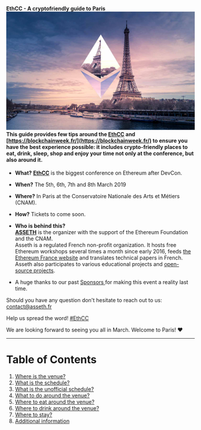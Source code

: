 #### EthCC - A cryptofriendly guide to Paris![](/assets/banner.jpg)This guide provides few tips around the [EthCC](https://ethcc.io/) and [https://blockchainweek.fr/](https://blockchainweek.fr/) to ensure you have the best experience possible: it includes crypto-friendly places to eat, drink, sleep, shop and enjoy your time not only at the conference, but also around it.

* **What?** [**EthCC**](http://ethcc.io/) is the biggest conference on Ethereum after DevCon.

* **When?** The 5th, 6th, 7th and 8th March 2019

* **Where?** In Paris at the Conservatoire Nationale des Arts et Métiers \(CNAM\).

* **How?** Tickets to come soon.

* **Who is behind this?**  
  [**ASSETH**](https://www.asseth.fr/en/home/) is the organizer with the support of the Ethereum Foundation and the CNAM.  
  Asseth is a regulated French non-profit organization. It hosts free Ethereum workshops several times a month since early 2016, feeds [the Ethereum France website](https://www.ethereum-france.com/) and translates technical papers in French. Asseth also participates to various educational projects and [open-source projects](https://github.com/asset/).

* A huge thanks to our past [Sponsors ](/sponsors.md)for making this event a reality last time.

Should you have any question don't hesitate to reach out to us: [contact@asseth.fr](https://www.gitbook.com/book/nsexer/ethcc-guide/edit#)

Help us spread the word! [\#EthCC](https://twitter.com/search?q=%23Ethcc&src=typd)

We are looking forward to seeing you all in March. Welcome to Paris! ♥

---

# Table of Contents

1. [Where is the venue?](/where-is-the-venue.md)
2. [What is the schedule?](/what-is-the-schedule.md)
3. [What is the unofficial schedule?](/what-is-the-unofficial-schedule.md) 
4. [What to do around the venue?](/first-question.md)
5. [Where to eat around the venue?](/second-question.md)
6. [Where to drink around the venue?](/where-to-drink.md)
7. [Where to stay?](/where-to-stay.md)
8. [Additional information](/additional-information.md)



